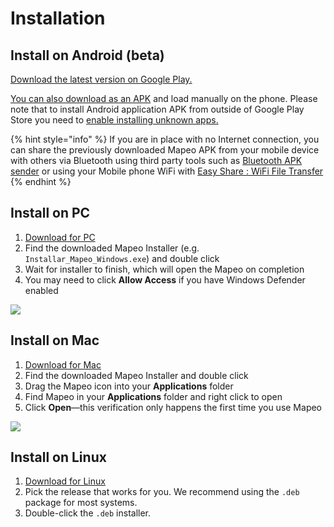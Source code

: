 # Installation

## Install on Android \(beta\)

[Download the latest version on Google Play.](https://play.google.com/store/apps/details?id=com.mapeo&hl=en_US)

[You can also download as an APK](https://digital-democracy.org/mapeo/latest/android) and load manually on the phone. Please note that to install Android application APK from outside of Google Play Store you need to [enable installing unknown apps.](https://developer.android.com/distribute/marketing-tools/alternative-distribution#unknown-sources)

{% hint style="info" %}
If you are in place with no Internet connection, you can share the previously downloaded Mapeo APK from your mobile device with others via Bluetooth using third party tools such as [Bluetooth APK sender](https://play.google.com/store/apps/details?id=com.arabyfree.apk_app_share) or using your Mobile phone WiFi with [Easy Share : WiFi File Transfer](https://play.google.com/store/apps/details?id=com.idea.share&hl=en&gl=US)
{% endhint %}

## Install on PC

1. [Download for PC](https://www.digital-democracy.org/mapeo/latest/windows)
2. Find the downloaded Mapeo Installer \(e.g. `Installar_Mapeo_Windows.exe`\) and double click
3. Wait for installer to finish, which will open the Mapeo on completion
4. You may need to click **Allow Access** if you have Windows Defender enabled

![](.gitbook/assets/allow-access.png)

## Install on Mac

1. [Download for Mac](https://www.digital-democracy.org/mapeo/download_mac/)
2. Find the downloaded Mapeo Installer and double click
3. Drag the Mapeo icon into your **Applications** folder
4. Find Mapeo in your **Applications** folder and right click to open
5. Click **Open**—this verification only happens the first time you use Mapeo

![](.gitbook/assets/instructions.png)

## Install on Linux

1. [Download for Linux](https://www.github.com/digidem/mapeo-desktop/releases)
2. Pick the release that works for you. We recommend using the `.deb` package for most systems.
3. Double-click the `.deb` installer.



